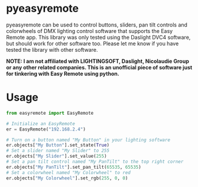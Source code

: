 # pyeasyremote
pyeasyremote can be used to control buttons, sliders, pan tilt controls and colorwheels of DMX lighting control software that supports the Easy Remote app. This library was only tested using the Daslight DVC4 software, but should work for other software too. Please let me know if you have tested the library with other software.

**NOTE: I am not affiliated with LIGHTINGSOFT, Daslight, Nicolaudie Group or any other related companies. This is an unofficial piece of software just for tinkering with Easy Remote using python.**

# Usage
````python
from easyremote import EasyRemote

# Initialize an EasyRemote
er = EasyRemote("192.168.2.4")

# Turn on a button named "My Button" in your lighting software
er.objects["My Button"].set_state(True)
# Set a slider named "My Slider" to 255
er.objects["My Slider"].set_value(255)
# Set a pan tilt control named "My PanTilt" to the top right corner
er.objects["My PanTilt"].set_pan_tilt(65535, 65535)
# Set a colorwheel named "My Colorwheel" to red
er.objects["My Colorwheel"].set_rgb(255, 0, 0)
````